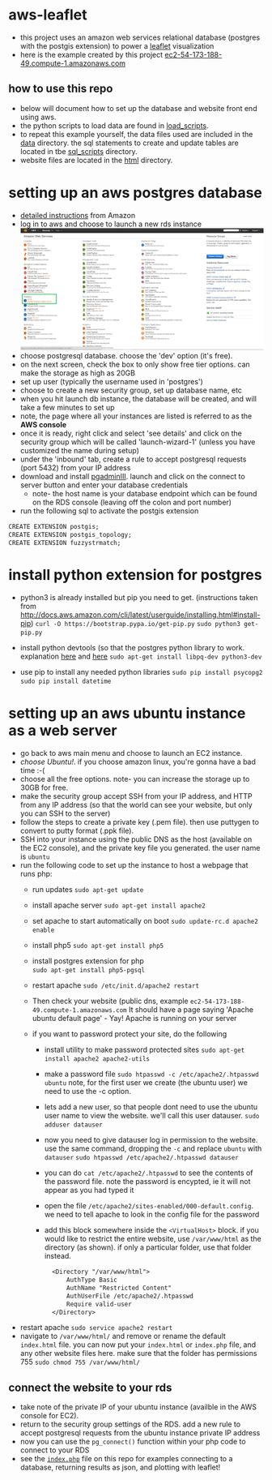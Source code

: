 # aws-leaflet
+ this project uses an amazon web services relational database (postgres with the postgis extension) to power a [leaflet](http://leafletjs.com/) visualization 
+ here is the example created by this project [ec2-54-173-188-49.compute-1.amazonaws.com](http://ec2-54-173-188-49.compute-1.amazonaws.com)


## how to use this repo
+ below will document how to set up the database and website front end using aws. 
+ the python scripts to load data are found in [load_scripts](https://github.com/ampetr/aws-leaflet/tree/master/load_scripts). 
+ to repeat this example yourself, the data files used are included in the [data](https://github.com/ampetr/aws-leaflet/tree/master/data) directory. the sql statements to create and update tables are located in tbe [sql_scripts](https://github.com/ampetr/aws-leaflet/tree/sql_scripts/data) directory.
+ website files are located in the [html](https://github.com/ampetr/aws-leaflet/tree/master/html) directory. 

# setting up an aws postgres database
+ [detailed instructions](https://console.aws.amazon.com/rds/home?region=us-east-1) from Amazon
+ log in to aws and choose to launch a new rds instance
![aws rds](https://raw.githubusercontent.com/ampetr/aws-leaflet/master/tutorial/aws-rds.png)
+ choose postgresql database. choose the 'dev' option (it's free). 
+ on the next screen, check the box to only show free tier options. can make the storage as high as 20GB
+ set up user (typically the username used in 'postgres')
+ choose to create a new security group, set up database name, etc
+ when you hit launch db instance, the database will be created, and will take a few minutes to set up
+ note, the page where all your instances are listed is referred to as the **AWS console**
+ once it is ready, right click and select 'see details' and click on the security group which will be called 'launch-wizard-1' (unless you have customized the name during setup)
+ under the 'inbound' tab, create a rule to accept postgresql requests (port 5432) from your IP address
+ download and install [pgadminIII](http://www.pgadmin.org/). launch and click on the connect to server button and enter your database credentials
  + note- the host name is your database endpoint which can be found on the RDS console (leaving off the colon and port number) 
+ run the following sql to activate the postgis extension
```
CREATE EXTENSION postgis;
CREATE EXTENSION postgis_topology;
CREATE EXTENSION fuzzystrmatch;
```
  
# install python extension for postgres
+ python3 is already installed but pip you need to get. (instructions taken from http://docs.aws.amazon.com/cli/latest/userguide/installing.html#install-pip) 
`curl -O https://bootstrap.pypa.io/get-pip.py`
`sudo python3 get-pip.py`

+ install python devtools (so that the postgres python library to work. explanation [here](https://web.archive.org/web/20110305033324/http://goshawknest.wordpress.com/2011/02/16/how-to-install-psycopg2-under-virtualenv/) 
and [here](http://stackoverflow.com/questions/11618898/pg-config-executable-not-found)
`sudo apt-get install libpq-dev python3-dev`

+ use pip to install any needed python libraries
`sudo pip install psycopg2`
`sudo pip install datetime`

# setting up an aws ubuntu instance as a web server
+ go back to aws main menu and choose to launch an EC2 instance. 
+ *choose Ubuntu!*. if you choose amazon linux, you're gonna have a bad time :-(
+ choose all the free options. note- you can increase the storage up to 30GB for free. 
+ make the security group accept SSH from your IP address, and HTTP from any IP address (so that the world can see your website, but only you can SSH to the server)
+ follow the steps to create a private key (.pem file). then use puttygen to convert to putty format (.ppk file). 
+ SSH into your instance using the public DNS as the host (available on the EC2 console), and the private key file you generated. the user name is `ubuntu`
+ run the following code to set up the instance to host a webpage that runs php:
	- run updates 
	`sudo apt-get update` 
	
	- install apache server 
	`sudo apt-get install apache2`

	- set apache to start automatically on boot 
	`sudo update-rc.d apache2 enable`
	
	- install php5 
	`sudo apt-get install php5`
	
	- install postgres extension for php  
	`sudo apt-get install php5-pgsql`
	
	- restart apache 
	`sudo /etc/init.d/apache2 restart`
	
	- Then check your website (public dns, example `ec2-54-173-188-49.compute-1.amazonaws.com`
	It should have a page saying 'Apache ubuntu default page' - Yay! Apache is running on your server 
	
	- if you want to password protect your site, do the following 
		- install utility to make password protected sites 
		`sudo apt-get install apache2 apache2-utils`
		
		- make a password file 
		`sudo htpasswd -c /etc/apache2/.htpasswd ubuntu` 
		note, for the first user we create (the ubuntu user) we need to use the -c option. 
		
		- lets add a new user, so that people dont need to use the ubuntu user name to view the website. we'll call this user datauser. 
		`sudo adduser datauser` 
		
		- now you need to give datauser log in permission to the website. use the same command, dropping the `-c` and replace `ubuntu` with `datauser`
		`sudo htpasswd /etc/apache2/.htpasswd datauser` 
		
		- you can do 
		`cat /etc/apache2/.htpasswd`
		to see the contents of the password file. note the password is encypted, ie it will not appear as you had typed it  
		
		- open the file `/etc/apache2/sites-enabled/000-default.config`. we need to tell apache to look in the config file for the password 
		- add this block somewhere inside the `<VirtualHost>` block. if you would like to restrict the entire website, use `/var/www/html` as the directory (as shown). if only a particular folder, use that folder instead.
``` 
		    <Directory "/var/www/html">
		        AuthType Basic
		        AuthName "Restricted Content"
		        AuthUserFile /etc/apache2/.htpasswd
		        Require valid-user
		    </Directory>
```
		
+ restart apache 
`sudo service apache2 restart `
+ navigate to `/var/www/html/` and remove or rename the default `index.html` file. you can now put your `index.html` or `index.php` file, and any other website files here. make sure that the folder has permissions 755 `sudo chmod 755 /var/www/html/`

## connect the website to your rds
+ take note of the private IP of your ubuntu instance (availble in the AWS console for EC2).
+ return to the security group settings of the RDS. add a new rule to accept postgresql requests from the ubuntu instance private IP address
+ now you can use the `pg_connect()` function within your php code to connect to your RDS
+ see the [`index.php`](https://github.com/ampetr/aws-leaflet/blob/master/www/index.php) file on this repo for examples connecting to a database, returning results as json, and plotting with leaflet!
